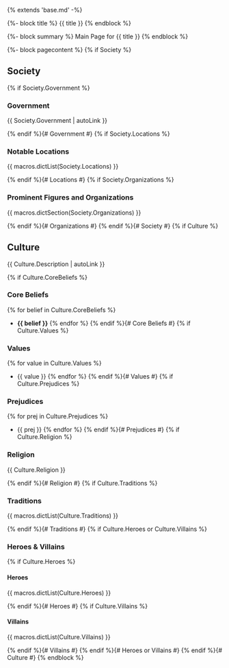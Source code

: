{% extends 'base.md' -%}

{%- block title %}
{{ title }}
{% endblock %}

{%- block summary %}
Main Page for {{ title }}
{% endblock %}

{%- block pagecontent %}
{% if Society %}
## Society

{% if Society.Government %}
### Government

{{ Society.Government | autoLink }}

{% endif %}{# Government #}
{% if Society.Locations %}
### Notable Locations

{{ macros.dictList(Society.Locations) }}

{% endif %}{# Locations #}
{% if Society.Organizations %}
### Prominent Figures and Organizations

{{ macros.dictSection(Society.Organizations) }}

{% endif %}{# Organizations #}
{% endif %}{# Society #}
{% if Culture %}
## Culture

{{ Culture.Description | autoLink }}

{% if Culture.CoreBeliefs %}
### Core Beliefs

{% for belief in Culture.CoreBeliefs %}
- **{{ belief }}**
{% endfor %}
{% endif %}{# Core Beliefs #}
{% if Culture.Values %}
### Values

{% for value in Culture.Values %}
- {{ value }}
{% endfor %}
{% endif %}{# Values #}
{% if Culture.Prejudices %}
### Prejudices

{% for prej in Culture.Prejudices %}
- {{ prej }}
{% endfor %}
{% endif %}{# Prejudices #}
{% if Culture.Religion %}
### Religion

{{ Culture.Religion }}

{% endif %}{# Religion #}
{% if Culture.Traditions %}
### Traditions

{{ macros.dictList(Culture.Traditions) }}

{% endif %}{# Traditions #}
{% if Culture.Heroes or Culture.Villains %}
### Heroes & Villains

{% if Culture.Heroes %}
#### Heroes

{{ macros.dictList(Culture.Heroes) }}

{% endif %}{# Heroes #}
{% if Culture.Villains %}
#### Villains

{{ macros.dictList(Culture.Villains) }}

{% endif %}{# Villains #}
{% endif %}{# Heroes or Villains #}
{% endif %}{# Culture #}
{% endblock %}
